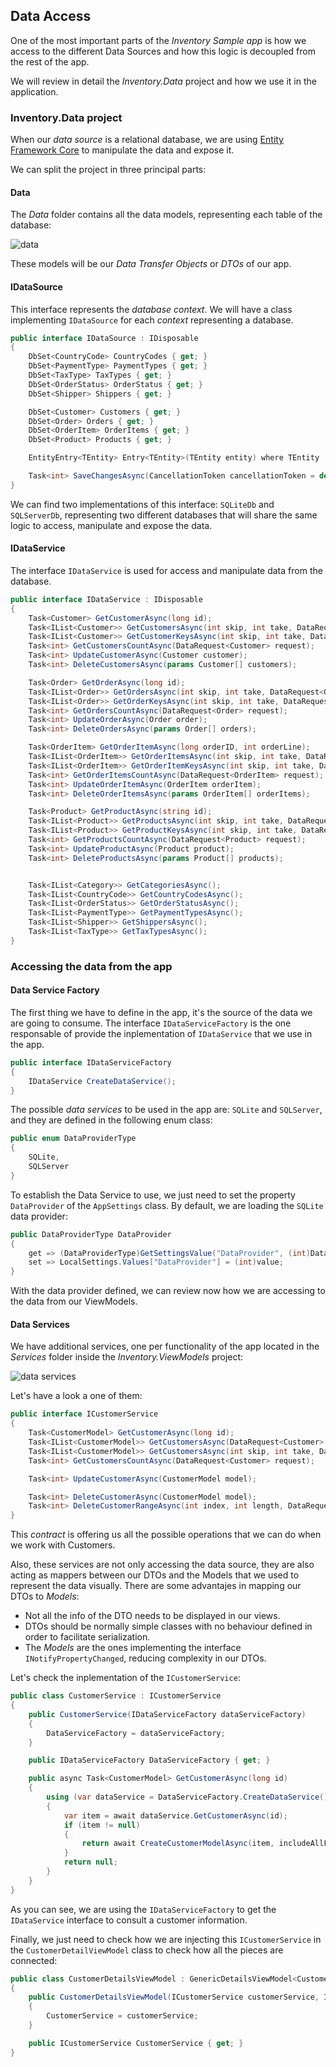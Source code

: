 ## Data Access

One of the most important parts of the *Inventory Sample app* is how we access to the different Data Sources and how this logic is decoupled from the rest of the app.

We will review in detail the *Inventory.Data* project and how we use it in the application.

### Inventory.Data project

When our *data source* is a relational database, we are using [Entity Framework Core](../dataaccess.md) to manipulate the data and expose it.

We can split the project in three principal parts:

#### Data

The *Data* folder contains all the data models, representing each table of the database:

![data](../img/datamodels.png)

These models will be our *Data Transfer Objects* or *DTOs* of our app.

#### IDataSource 

This interface represents the *database context*. We will have a class implementing `IDataSource` for each *context* representing a database.

```csharp
public interface IDataSource : IDisposable
{
    DbSet<CountryCode> CountryCodes { get; }
    DbSet<PaymentType> PaymentTypes { get; }
    DbSet<TaxType> TaxTypes { get; }
    DbSet<OrderStatus> OrderStatus { get; }
    DbSet<Shipper> Shippers { get; }

    DbSet<Customer> Customers { get; }
    DbSet<Order> Orders { get; }
    DbSet<OrderItem> OrderItems { get; }
    DbSet<Product> Products { get; }

    EntityEntry<TEntity> Entry<TEntity>(TEntity entity) where TEntity : class;

    Task<int> SaveChangesAsync(CancellationToken cancellationToken = default(CancellationToken));
}
```
We can find two implementations of this interface: `SQLiteDb` and `SQLServerDb`, representing two different databases that will share the same logic to access, manipulate and expose the data.

#### IDataService

The interface `IDataService` is used for access and manipulate data from the database.

```csharp
public interface IDataService : IDisposable
{
    Task<Customer> GetCustomerAsync(long id);
    Task<IList<Customer>> GetCustomersAsync(int skip, int take, DataRequest<Customer> request);
    Task<IList<Customer>> GetCustomerKeysAsync(int skip, int take, DataRequest<Customer> request);
    Task<int> GetCustomersCountAsync(DataRequest<Customer> request);
    Task<int> UpdateCustomerAsync(Customer customer);
    Task<int> DeleteCustomersAsync(params Customer[] customers);

    Task<Order> GetOrderAsync(long id);
    Task<IList<Order>> GetOrdersAsync(int skip, int take, DataRequest<Order> request);
    Task<IList<Order>> GetOrderKeysAsync(int skip, int take, DataRequest<Order> request);
    Task<int> GetOrdersCountAsync(DataRequest<Order> request);
    Task<int> UpdateOrderAsync(Order order);
    Task<int> DeleteOrdersAsync(params Order[] orders);

    Task<OrderItem> GetOrderItemAsync(long orderID, int orderLine);
    Task<IList<OrderItem>> GetOrderItemsAsync(int skip, int take, DataRequest<OrderItem> request);
    Task<IList<OrderItem>> GetOrderItemKeysAsync(int skip, int take, DataRequest<OrderItem> request);
    Task<int> GetOrderItemsCountAsync(DataRequest<OrderItem> request);
    Task<int> UpdateOrderItemAsync(OrderItem orderItem);
    Task<int> DeleteOrderItemsAsync(params OrderItem[] orderItems);

    Task<Product> GetProductAsync(string id);
    Task<IList<Product>> GetProductsAsync(int skip, int take, DataRequest<Product> request);
    Task<IList<Product>> GetProductKeysAsync(int skip, int take, DataRequest<Product> request);
    Task<int> GetProductsCountAsync(DataRequest<Product> request);
    Task<int> UpdateProductAsync(Product product);
    Task<int> DeleteProductsAsync(params Product[] products);


    Task<IList<Category>> GetCategoriesAsync();
    Task<IList<CountryCode>> GetCountryCodesAsync();
    Task<IList<OrderStatus>> GetOrderStatusAsync();
    Task<IList<PaymentType>> GetPaymentTypesAsync();
    Task<IList<Shipper>> GetShippersAsync();
    Task<IList<TaxType>> GetTaxTypesAsync();
}
```

### Accessing the data from the app 

#### Data Service Factory

The first thing we have to define in the app, it's the source of the data we are going to consume. The interface `IDataServiceFactory` is the one responsable of provide the inplementation of `IDataService` that we use in the app. 
```csharp
public interface IDataServiceFactory
{
    IDataService CreateDataService();
}
```
The possible *data services* to be used in the app are: `SQLite` and `SQLServer`, and they are defined in the following enum class:
```csharp
public enum DataProviderType
{
    SQLite,
    SQLServer
}
```
To establish the Data Service to use, we just need to set the property `DataProvider` of the `AppSettings` class. By default, we are loading the `SQLite` data provider:
```csharp
public DataProviderType DataProvider
{
    get => (DataProviderType)GetSettingsValue("DataProvider", (int)DataProviderType.SQLite);
    set => LocalSettings.Values["DataProvider"] = (int)value;
}
```
With the data provider defined, we can review now how we are accessing to the data from our ViewModels.  

#### Data Services

We have additional services, one per functionality of the app located in the *Services* folder inside the *Inventory.ViewModels* project:

![data services](../img/data-services.png)

Let's have a look a one of them:
```csharp
public interface ICustomerService
{
    Task<CustomerModel> GetCustomerAsync(long id);
    Task<IList<CustomerModel>> GetCustomersAsync(DataRequest<Customer> request);
    Task<IList<CustomerModel>> GetCustomersAsync(int skip, int take, DataRequest<Customer> request);
    Task<int> GetCustomersCountAsync(DataRequest<Customer> request);

    Task<int> UpdateCustomerAsync(CustomerModel model);

    Task<int> DeleteCustomerAsync(CustomerModel model);
    Task<int> DeleteCustomerRangeAsync(int index, int length, DataRequest<Customer> request);
}
```
This *contract* is offering us all the possible operations that we can do when we work with Customers.

Also, these services are not only accessing the data source, they are also acting as mappers between our DTOs and the Models that we used to represent the data visually. There are some advantajes in mapping our DTOs to *Models*:

- Not all the info of the DTO needs to be displayed in our views.
- DTOs should be normally simple classes with no behaviour defined in order to facilitate serialization.
- The *Models* are the ones implementing the interface `INotifyPropertyChanged`, reducing complexity in our DTOs.

Let's check the inplementation of the `ICustomerService`:
```csharp
public class CustomerService : ICustomerService
{
    public CustomerService(IDataServiceFactory dataServiceFactory)
    {
        DataServiceFactory = dataServiceFactory;
    }

    public IDataServiceFactory DataServiceFactory { get; }

    public async Task<CustomerModel> GetCustomerAsync(long id)
    {
        using (var dataService = DataServiceFactory.CreateDataService())
        {
            var item = await dataService.GetCustomerAsync(id);
            if (item != null)
            {
                return await CreateCustomerModelAsync(item, includeAllFields: true);
            }
            return null;
        }
    }
}
```

As you can see, we are using the `IDataServiceFactory` to get the `IDataService` interface to consult a customer information.

Finally, we just need to check how we are injecting this `ICustomerService` in the `CustomerDetailViewModel` class to check how all the pieces are connected:

```csharp
public class CustomerDetailsViewModel : GenericDetailsViewModel<CustomerModel>
{
    public CustomerDetailsViewModel(ICustomerService customerService, ICommonServices commonServices) : base(commonServices)
    {
        CustomerService = customerService;
    }

    public ICustomerService CustomerService { get; }
}
```

